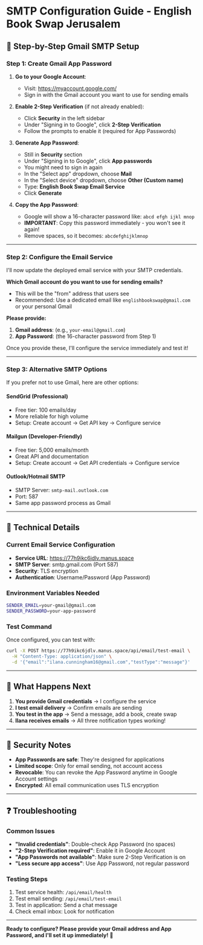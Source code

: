 # SMTP Configuration Guide - English Book Swap Jerusalem

## 📧 **Step-by-Step Gmail SMTP Setup**

### **Step 1: Create Gmail App Password**

1. **Go to your Google Account**:
   - Visit: https://myaccount.google.com/
   - Sign in with the Gmail account you want to use for sending emails

2. **Enable 2-Step Verification** (if not already enabled):
   - Click **Security** in the left sidebar
   - Under "Signing in to Google", click **2-Step Verification**
   - Follow the prompts to enable it (required for App Passwords)

3. **Generate App Password**:
   - Still in **Security** section
   - Under "Signing in to Google", click **App passwords**
   - You might need to sign in again
   - In the "Select app" dropdown, choose **Mail**
   - In the "Select device" dropdown, choose **Other (Custom name)**
   - Type: **English Book Swap Email Service**
   - Click **Generate**

4. **Copy the App Password**:
   - Google will show a 16-character password like: `abcd efgh ijkl mnop`
   - **IMPORTANT**: Copy this password immediately - you won't see it again!
   - Remove spaces, so it becomes: `abcdefghijklmnop`

---

### **Step 2: Configure the Email Service**

I'll now update the deployed email service with your SMTP credentials.

**Which Gmail account do you want to use for sending emails?**
- This will be the "from" address that users see
- Recommended: Use a dedicated email like `englishbookswap@gmail.com` or your personal Gmail

**Please provide:**
1. **Gmail address**: (e.g., `your-email@gmail.com`)
2. **App Password**: (the 16-character password from Step 1)

Once you provide these, I'll configure the service immediately and test it!

---

### **Step 3: Alternative SMTP Options**

If you prefer not to use Gmail, here are other options:

#### **SendGrid (Professional)**
- Free tier: 100 emails/day
- More reliable for high volume
- Setup: Create account → Get API key → Configure service

#### **Mailgun (Developer-Friendly)**
- Free tier: 5,000 emails/month
- Great API and documentation
- Setup: Create account → Get API credentials → Configure service

#### **Outlook/Hotmail SMTP**
- SMTP Server: `smtp-mail.outlook.com`
- Port: 587
- Same app password process as Gmail

---

## 🔧 **Technical Details**

### **Current Email Service Configuration**
- **Service URL**: https://77h9ikc6jdlv.manus.space
- **SMTP Server**: smtp.gmail.com (Port 587)
- **Security**: TLS encryption
- **Authentication**: Username/Password (App Password)

### **Environment Variables Needed**
```bash
SENDER_EMAIL=your-gmail@gmail.com
SENDER_PASSWORD=your-app-password
```

### **Test Command**
Once configured, you can test with:
```bash
curl -X POST https://77h9ikc6jdlv.manus.space/api/email/test-email \
  -H "Content-Type: application/json" \
  -d '{"email":"ilana.cunningham16@gmail.com","testType":"message"}'
```

---

## 🎯 **What Happens Next**

1. **You provide Gmail credentials** → I configure the service
2. **I test email delivery** → Confirm emails are sending
3. **You test in the app** → Send a message, add a book, create swap
4. **Ilana receives emails** → All three notification types working!

---

## 🚨 **Security Notes**

- **App Passwords are safe**: They're designed for applications
- **Limited scope**: Only for email sending, not account access
- **Revocable**: You can revoke the App Password anytime in Google Account settings
- **Encrypted**: All email communication uses TLS encryption

---

## ❓ **Troubleshooting**

### **Common Issues**
- **"Invalid credentials"**: Double-check App Password (no spaces)
- **"2-Step Verification required"**: Enable it in Google Account
- **"App Passwords not available"**: Make sure 2-Step Verification is on
- **"Less secure app access"**: Use App Password, not regular password

### **Testing Steps**
1. Test service health: `/api/email/health`
2. Test email sending: `/api/email/test-email`
3. Test in application: Send a chat message
4. Check email inbox: Look for notification

---

**Ready to configure? Please provide your Gmail address and App Password, and I'll set it up immediately!** 🚀

